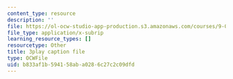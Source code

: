 ```yaml
---
content_type: resource
description: ''
file: https://ol-ocw-studio-app-production.s3.amazonaws.com/courses/9-00sc-introduction-to-psychology-fall-2011/b833af1b594158aba0286c27c2c09dfd_yBYebcVw8Zk.vtt
file_type: application/x-subrip
learning_resource_types: []
resourcetype: Other
title: 3play caption file
type: OCWFile
uid: b833af1b-5941-58ab-a028-6c27c2c09dfd
---
```

